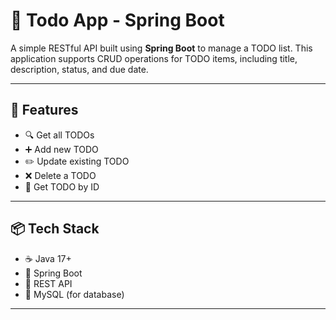 # 📝 Todo App - Spring Boot

A simple RESTful API built using **Spring Boot** to manage a TODO list. This application supports CRUD operations for TODO items, including title, description, status, and due date.

---

## 🚀 Features

- 🔍 Get all TODOs
- ➕ Add new TODO
- ✏️ Update existing TODO
- ❌ Delete a TODO
- 📌 Get TODO by ID

---

## 📦 Tech Stack

- ☕ Java 17+
- 🌱 Spring Boot
- 📄 REST API
- 🐘 MySQL (for database)

---



